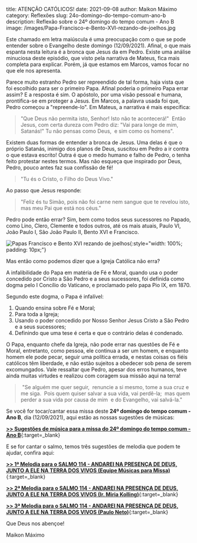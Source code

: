 title: ATENÇÃO CATÓLICOS!
date: 2021-09-08
author: Maikon Máximo
category: Reflexões
slug: 24o-domingo-do-tempo-comum-ano-b
description: Reflexão sobre o 24º domingo do tempo comum - Ano B
image: /images/Papa-Francisco-e-Bento-XVI-rezando-de-joelhos.jpg


Este chamado em letra maiúscula é uma preocupação com o que se pode entender sobre o Evangelho deste domingo (12/09/2021).
Afinal, o que mais espanta nesta leitura é a bronca que Jesus da em Pedro. 
Existe uma análise minuciosa deste episódio, que visto pela narrativa de Mateus, fica mais completa para explicar. Porém, já que estamos em Marcos, vamos focar no que ele nos apresenta.

Parece muito estranho Pedro ser repreendido de tal forma,
haja vista que foi escolhido para ser o primeiro Papa.
Afinal poderia o primeiro Papa errar assim? 
E a resposta é sim. O apóstolo, por uma visão pessoal e humana, prontifica-se em proteger a Jesus.
Em Marcos, a palavra usada foi que, Pedro começou a "repreende-lo".
Em Mateus, a narrativa é mais específica:

>"Que Deus não permita isto, Senhor! Isto não te acontecerá!" 
Então Jesus, com certa dureza com Pedro diz: 
"Vai para longe de mim, Satanás!"
Tu não pensas como Deus, 
e sim como os homens". 

Existem duas formas de entender a bronca de Jesus.
Uma delas é que o próprio Satanás, inimigo dos planos de Deus,
suscitou em Pedro a ir contra o que estava escrito! 
Outra é que o medo humano e falho de Pedro, o tenha feito protestar nestes termos.
Mas não esqueça que inspirado por Deus, Pedro, pouco antes faz sua confissão de fé! 

>"Tu és o Cristo, o Filho do Deus Vivo."

Ao passo que Jesus responde:

>"Feliz és tu Simão, pois não foi carne nem sangue que te revelou isto, mas meu Pai que está nos céus."

Pedro pode então errar?
Sim, bem como todos seus sucessores no Papado, como Lino, Clero, Clemente e todos outros,
até os mais atuais, Paulo VI, João Paulo I, São João Paulo II, Bento XVI e Francisco. 

![Papas Francisco e Bento XVI rezando de joelhos](https://blog.musicasparamissa.com.br/images/Papa-Francisco-e-Bento-XVI-rezando-de-joelhos.jpg){:style="width: 100%; padding: 10px;"}

Mas então como podemos dizer que a Igreja Católica não erra?

A infalibilidade do Papa em matéria de Fé e Moral,
quando usa o poder concedido por Cristo a São Pedro e a seus sucessores,
foi definida como dogma pelo I Concílio do Vaticano, e proclamado pelo papa Pio IX, em 1870.

Segundo este dogma, o Papa é infalível:

1. Quando ensina sobre Fé e Moral;
2. Para toda a Igreja;
3. Usando o poder concedido por Nosso Senhor Jesus Cristo a São Pedro e a seus sucessores;
4. Definindo que uma tese é certa e que o contrário delas é condenado.

O Papa, enquanto chefe da Igreja, não pode errar nas questões de Fé e Moral,
entretanto, como pessoa, ele continua a ser um homem, e enquanto homem ele pode pecar,
seguir uma política errada, e nestas coisas os fiéis católicos têm liberdade,
e não estão sujeitos a obedecer sob pena de serem excomungados.
Vale ressaltar que Pedro, apesar dos erros humanos, teve ainda muitas virtudes
e realizou com coragem sua missão aqui na terra! 

> "Se alguém me quer seguir, 
renuncie a si mesmo, tome a sua cruz e me siga. 
Pois quem quiser salvar a sua vida, vai perdê-la; 
mas quem perder a sua vida por causa de mim 
e do Evangelho, vai salvá-la."


Se você for tocar/cantar essa missa deste **24º domingo do tempo comum - Ano B**, dia (12/09/2021),
aqui estão as nossas sugestões de músicas:

[**>> Sugestões de música para a missa do 24º domingo do tempo comum - Ano B**](https://musicasparamissa.com.br/sugestoes-para/24o-domingo-do-tempo-comum-ano-b/){:target=\_blank}

E se for cantar o salmo, temos três sugestões de melodia que podem te ajudar, confira aqui:

[**>> 1ª Melodia para o SALMO 114 - ANDAREI NA PRESENÇA DE DEUS, JUNTO A ELE NA TERRA DOS VIVOS (Equipe Músicas para Missa)**](https://musicasparamissa.com.br/musica/salmo-114-andarei-na-presenca-de-deus-junto-a-ele-na-terra-dos-vivos/){:target=\_blank}

[**>> 2ª Melodia para o SALMO 114 - ANDAREI NA PRESENÇA DE DEUS, JUNTO A ELE NA TERRA DOS VIVOS (Ir. Miria Kolling)**](https://musicasparamissa.com.br/musica/salmo-114-115-andarei-na-presenca-de-deus-ir-miria/){:target=\_blank}

[**>> 3ª Melodia para o SALMO 114 - ANDAREI NA PRESENÇA DE DEUS, JUNTO A ELE NA TERRA DOS VIVOS (Paulo Neto)**](https://musicasparamissa.com.br/musica/salmo-114-andarei-na-presenca-de-deus-paulo-neto/){:target=\_blank}

Que Deus nos abençoe!

Maikon Máximo
